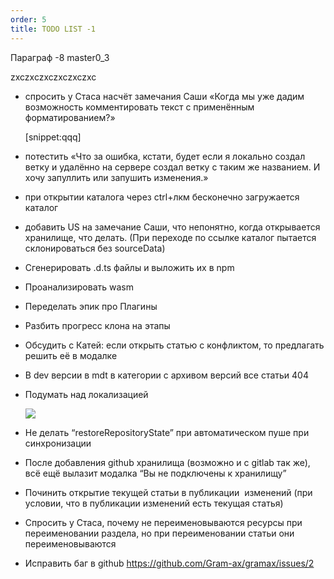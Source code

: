 ```yaml
---
order: 5
title: TODO LIST -1
---
```


Параграф -8 master0_3

zxczxczxczxczxczxc

-  спросить у Стаса насчёт замечания Саши «Когда мы уже дадим возможность комментировать текст с применённым форматированием?»

   [snippet:qqq]

-  потестить «Что за ошибка, кстати, будет если я локально создал ветку и удалённо на сервере создал ветку с таким же названием. И хочу запуллить или запушить изменения.»

-  при открытии каталога через ctrl+лкм бесконечно загружается каталог

-  добавить US на замечание Саши, что непонятно, когда открывается хранилище, что делать. (При переходе по ссылке каталог пытается склонироваться без sourceData)

-  Сгенерировать .d.ts файлы и выложить их в npm

-  Проанализировать wasm

-  Переделать эпик про Плагины

-  Разбить прогресс клона на этапы

-  Обсудить с Катей: если открыть статью с конфликтом, то предлагать решить её в модалке

-  В dev версии в mdt в категории с архивом версий все статьи 404

-  Подумать над локализацией

   ![](./todo_1.png)

-  Не делать “restoreRepositoryState” при автоматическом пуше при синхронизации

-  После добавления github хранилища (возможно и с gitlab так же), всё ещё вылазит модалка “Вы не подключены к хранилищу”

-  Починить открытие текущей статьи в публикации  изменений (при условии, что в публикации изменений есть текущая статья)

-  Спросить у Стаса, почему не переименовываются ресурсы при переименовании раздела, но при переименовании статьи они переименовываются

-  Исправить баг в github <https://github.com/Gram-ax/gramax/issues/2>